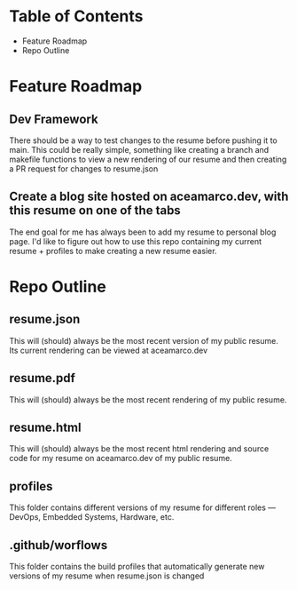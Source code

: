 # Table of Contents
- Feature Roadmap
- Repo Outline

# Feature Roadmap

## Dev Framework

There should be a way to test changes to the resume before pushing it to main.
This could be really simple, something like creating a branch and makefile functions
to view a new rendering of our resume and then creating a PR request for changes 
to resume.json

## Create a blog site hosted on aceamarco.dev, with this resume on one of the tabs

The end goal for me has always been to add my resume to personal blog page. I'd like to figure out how
to use this repo containing my current resume + profiles to make creating a new resume easier.

# Repo Outline

## resume.json

This will (should) always be the most recent version of my public resume. Its current
rendering can be viewed at aceamarco.dev
## resume.pdf

This will (should) always be the most recent rendering of my public resume.

## resume.html

This will (should) always be the most recent html rendering and source code for my resume on aceamarco.dev of my public resume.

## profiles

This folder contains different versions of my resume for different roles
— DevOps, Embedded Systems, Hardware, etc. 

## .github/worflows

This folder contains the build profiles that automatically generate new versions of my resume
when resume.json is changed